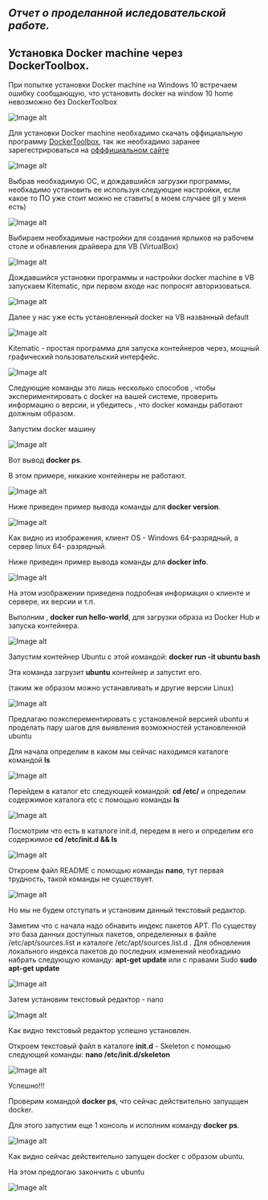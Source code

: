 ***Отчет о проделанной иследовательской работе.***
-----------------------------------
Установка Docker machine через DockerToolbox.
-----------------------------------
При попытке установки Docker machine на Windows 10 встречаем ошибку сообщающую, что установить docker на window 10 home невозможно без
DockerToolbox

![Image alt](https://github.com/Deadra/Deadra.github.io/blob/master/Scr/2017-04-12_19-57-37.png)

Для установки Docker machine необхадимо скачать оффициальную программу [DockerToolbox](https://www.docker.com/products/docker-toolbox),
так же необхадимо заранее зарегестрироваться на [офффициальном сайте](https://www.docker.com/) 

![Image alt](https://github.com/Deadra/Deadra.github.io/blob/master/Scr/2017-04-12_20-10-10.png)

Выбрав необхадимую ОС, и дождавшийся загрузки программы, необхадимо установить ее используя следующие настройки,
если какое то ПО уже стоит можно не ставить( в моем случаее git у меня есть)

![Image alt](https://github.com/Deadra/Deadra.github.io/blob/master/Scr/2017-04-12_20-07-52.png)

Выбираем необхадимые настройки для создания ярлыков на рабочем столе и обнавления драйвера для VB (VirtualBox)

![Image alt](https://github.com/Deadra/Deadra.github.io/blob/master/Scr/2017-04-12_20-08-01.png)

Дождавшийся установки программы и настройки docker machine в VB запускаем Kitematic,
при первом входе нас попросят авторизоваться.

![Image alt](https://github.com/Deadra/Deadra.github.io/blob/master/Scr/2017-04-12_20-21-53.png)

Далее у нас уже есть установленный docker на VB названный default 

![Image alt](https://github.com/Deadra/Deadra.github.io/blob/master/Scr/2017-04-12_20-25-42.png)

Kitematic - простая программа для запуска контейнеров через, мощный графический пользовательский интерфейс.

![Image alt](https://github.com/Deadra/Deadra.github.io/blob/master/Scr/2017-04-12_20-05-47.png)

Следующие команды это лишь несколько способов , чтобы экспериментировать с docker на вашей системе, проверить информацию о версии, и 
убедитесь , что docker команды работают должным образом.

Запустим docker машину

![Image alt](https://github.com/Deadra/Deadra.github.io/blob/master/Scr/2017-04-12_20-26-32.png)

Вот вывод **docker ps**.

В этом примере, никакие контейнеры не работают.

![Image alt](https://github.com/Deadra/Deadra.github.io/blob/master/Scr/2017-04-12_20-59-55.png)

Ниже приведен пример вывода команды для **docker version**.

![Image alt](https://github.com/Deadra/Deadra.github.io/blob/master/Scr/2017-04-12_20-49-38.png)

Как видно из изображения, клиент OS - Windows 64-разрядный, а сервер linux 64- разрядный.

Ниже приведен пример вывода команды для **docker info**.

![Image alt](https://github.com/Deadra/Deadra.github.io/blob/master/Scr/2017-04-12_20-53-55.png)

На этом изображении приведена подробная информация о клиенте и сервере, их версии и т.п.

Выполним , **docker run hello-world**, для загрузки образа из Docker Hub и запуска контейнера.

![Image alt](https://github.com/Deadra/Deadra.github.io/blob/master/Scr/2017-04-12_21-13-36.png)

Запустим контейнер Ubuntu с этой командой: **docker run -it ubuntu bash**

Эта команда загрузит **ubuntu** контейнер и запустит его. 

(таким же образом можно устанавливать и другие версии Linux)

![Image alt](https://github.com/Deadra/Deadra.github.io/blob/master/Scr/2017-04-12_21-20-50.png)

Предлагаю поэксперементировать с установленой версией ubuntu и проделать пару шагов для выявления возможностей установленной ubuntu

Для начала определим в каком мы сейчас находимся каталоге командой **ls**

![Image alt](https://github.com/Deadra/Deadra.github.io/blob/master/Scr/2017-04-12_21-21-35.png)

Перейдем в каталог etc следующей командой: **cd /etc/** и определим содержимое каталога etc с помощью команды **ls**

![Image alt](https://github.com/Deadra/Deadra.github.io/blob/master/Scr/2017-04-12_21-23-09.png)

Посмотрим что есть в каталоге init.d, передем в него и определим его содержимое **cd /etc/init.d && ls**

![Image alt](https://github.com/Deadra/Deadra.github.io/blob/master/Scr/2017-04-12_21-25-51.png)

Откроем файл README с помощью команды **nano**, тут первая трудность, такой команды не существует.

![Image alt](https://github.com/Deadra/Deadra.github.io/blob/master/Scr/2017-04-12_21-50-16.png)

Но мы не будем отступать и установим данный текстовый редактор. 

Заметим что с начала надо обнавить индекс пакетов APT. По существу это база данных доступных пакетов, определенных в файле
/etc/apt/sources.list и каталоге /etc/apt/sources.list.d . Для обновления локального индекса пакетов до последних изменений необхадимо
набрать следующую команду: **apt-get update** или с правами Sudo **sudo apt-get update** 

![Image alt](https://github.com/Deadra/Deadra.github.io/blob/master/Scr/2017-04-12_21-26-36.png)

Затем установим текстовый редактор - nano

![Image alt](https://github.com/Deadra/Deadra.github.io/blob/master/Scr/2017-04-12_21-26-51.png)

Как видно текстовый редактор успешно установлен.

Откроем текстовый файл в каталоге **init.d** - Skeleton с помощью следующей команды: **nano /etc/init.d/skeleton**

![Image alt](https://github.com/Deadra/Deadra.github.io/blob/master/Scr/2017-04-12_21-30-56.png)

Успешно!!!

Проверим командой **docker ps**, что сейчас действительно запущщен docker.

Для этого запустим еще 1 консоль и исполним команду **docker ps**.

![Image alt](https://github.com/Deadra/Deadra.github.io/blob/master/Scr/2017-04-12_21-44-38.png)

Как видно сейчас действительно запущен docker с образом ubuntu.

На этом предлогаю закончить с ubuntu

![Image alt]()
